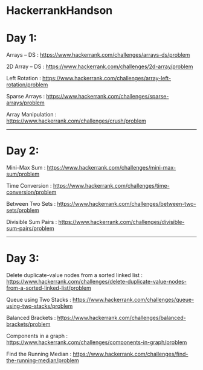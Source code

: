 # HackerrankHandson

# Day 1: 

 Arrays – DS : https://www.hackerrank.com/challenges/arrays-ds/problem

 2D Array – DS : https://www.hackerrank.com/challenges/2d-array/problem

 Left Rotation : https://www.hackerrank.com/challenges/array-left-rotation/problem

 Sparse Arrays : https://www.hackerrank.com/challenges/sparse-arrays/problem

 Array Manipulation : https://www.hackerrank.com/challenges/crush/problem

----------------------------------------------------------------------------------------------------------------------------------------------------------------

# Day 2: 

 Mini-Max Sum : https://www.hackerrank.com/challenges/mini-max-sum/problem

 Time Conversion : https://www.hackerrank.com/challenges/time-conversion/problem

 Between Two Sets : https://www.hackerrank.com/challenges/between-two-sets/problem

 Divisible Sum Pairs : https://www.hackerrank.com/challenges/divisible-sum-pairs/problem

----------------------------------------------------------------------------------------------------------------------------------------------------------------

# Day 3:

 Delete duplicate-value nodes from a sorted linked list : https://www.hackerrank.com/challenges/delete-duplicate-value-nodes-from-a-sorted-linked-list/problem

 Queue using Two Stacks : https://www.hackerrank.com/challenges/queue-using-two-stacks/problem

 Balanced Brackets : https://www.hackerrank.com/challenges/balanced-brackets/problem

 Components in a graph : https://www.hackerrank.com/challenges/components-in-graph/problem

 Find the Running Median : https://www.hackerrank.com/challenges/find-the-running-median/problem
